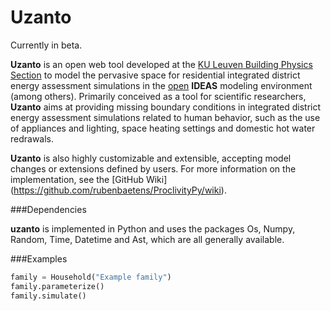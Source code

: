 Uzanto
=======

Currently in beta.

**Uzanto** is an open web tool developed at the [KU Leuven Building Physics Section](http://bwk.kuleuven.be/bwf/) 
to model the pervasive space for residential integrated district energy assessment simulations in the
[open](https://github.com/open-ideas) **IDEAS** modeling environment (among others).
Primarily conceived as a tool for scientific researchers, **Uzanto** aims at providing missing boundary conditions
in integrated district energy assessment simulations related to human behavior, such as the use of appliances and 
lighting, space heating settings and domestic hot water redrawals.

**Uzanto** is also highly customizable and extensible, accepting model changes or extensions defined by users. 
For more information on the implementation, see the [GitHub Wiki]
(https://github.com/rubenbaetens/ProclivityPy/wiki).

###Dependencies

**uzanto** is implemented in Python and uses the packages Os, Numpy, Random, Time, Datetime and Ast, which are
all generally available.

###Examples

```python
family = Household("Example family")
family.parameterize()
family.simulate()
```
